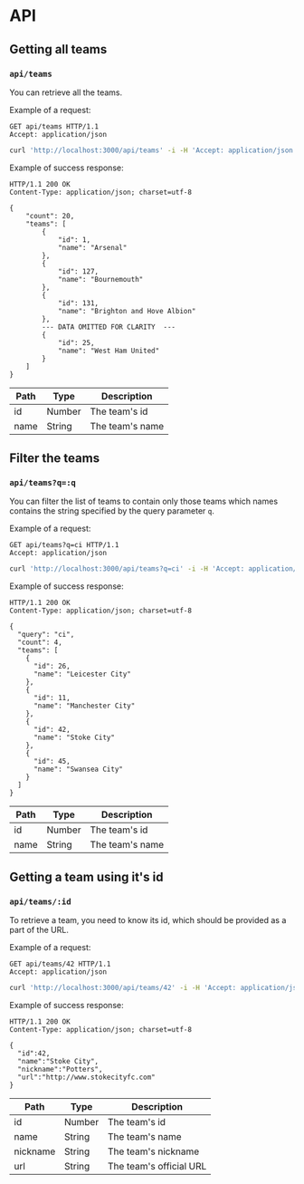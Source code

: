 # API

## Getting all teams

### `api/teams`

You can retrieve all the teams.

Example of a request:

```http
GET api/teams HTTP/1.1
Accept: application/json
```

```bash
curl 'http://localhost:3000/api/teams' -i -H 'Accept: application/json'
```

Example of success response:

```http
HTTP/1.1 200 OK
Content-Type: application/json; charset=utf-8

{
    "count": 20,
    "teams": [
        {
            "id": 1,
            "name": "Arsenal"
        },
        {
            "id": 127,
            "name": "Bournemouth"
        },
        {
            "id": 131,
            "name": "Brighton and Hove Albion"
        },
        --- DATA OMITTED FOR CLARITY  ---
        {
            "id": 25,
            "name": "West Ham United"
        }
    ]
}
```

| Path     | Type   | Description            |
|----------|--------|------------------------|
| id       | Number | The team's id          |
| name     | String | The team's name        |

## Filter the teams

### `api/teams?q=:q`

You can filter the list of teams to contain only those teams which names contains the string specified by the query parameter `q`.

Example of a request:

```http
GET api/teams?q=ci HTTP/1.1
Accept: application/json
```

```bash
curl 'http://localhost:3000/api/teams?q=ci' -i -H 'Accept: application/json'
```

Example of success response:

```http
HTTP/1.1 200 OK
Content-Type: application/json; charset=utf-8

{
  "query": "ci",
  "count": 4,
  "teams": [
    {
      "id": 26,
      "name": "Leicester City"
    },
    {
      "id": 11,
      "name": "Manchester City"
    },
    {
      "id": 42,
      "name": "Stoke City"
    },
    {
      "id": 45,
      "name": "Swansea City"
    }
  ]
}
```

| Path     | Type   | Description            |
|----------|--------|------------------------|
| id       | Number | The team's id          |
| name     | String | The team's name        |

## Getting a team using it's id

### `api/teams/:id`

To retrieve a team, you need to know its id, which should be provided as a part of the URL.

Example of a request:

```http
GET api/teams/42 HTTP/1.1
Accept: application/json
```

```bash
curl 'http://localhost:3000/api/teams/42' -i -H 'Accept: application/json'
```

Example of success response:

```http
HTTP/1.1 200 OK
Content-Type: application/json; charset=utf-8

{
  "id":42,
  "name":"Stoke City",
  "nickname":"Potters",
  "url":"http://www.stokecityfc.com"
}
```

| Path     | Type   | Description             |
|----------|--------|-------------------------|
| id       | Number | The team's id           |
| name     | String | The team's name         |
| nickname | String | The team's nickname     |
| url      | String | The team's official URL |
